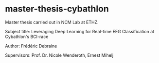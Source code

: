 # master-thesis-cybathlon
Master thesis carried out in NCM Lab at ETHZ. 

Subject title: Leveraging Deep Learning for Real-time EEG Classification at Cybathlon's BCI-race

Author: Frédéric Debraine

Supervisors: Prof. Dr. Nicole Wenderoth, Ernest Mihelj
